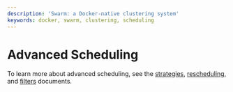 ```yaml
---
description: 'Swarm: a Docker-native clustering system'
keywords: docker, swarm, clustering, scheduling
---
```


# Advanced Scheduling

To learn more about advanced scheduling, see the [strategies](strategy.md),
[rescheduling](rescheduling.md), and [filters](filter.md) documents.

